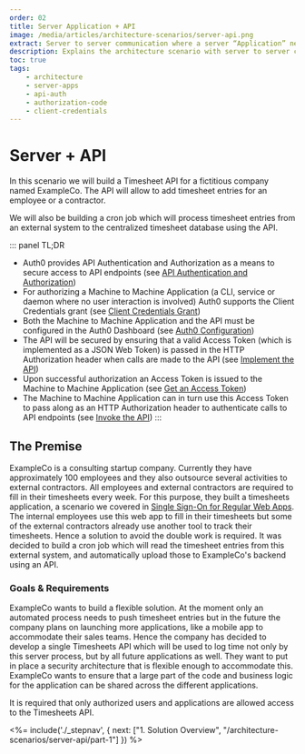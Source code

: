 ```yaml
---
order: 02
title: Server Application + API
image: /media/articles/architecture-scenarios/server-api.png
extract: Server to server communication where a server “Application” needs to make secure calls to an API (“Resource Server”), but on behalf of the application vs. a user.
description: Explains the architecture scenario with server to server communication with secure calls to an API (“Resource Server”), but on behalf of the application vs. a user.
toc: true
tags:
    - architecture
    - server-apps
    - api-auth
    - authorization-code
    - client-credentials
---
```


# Server + API

In this scenario we will build a Timesheet API for a fictitious company named ExampleCo. The API will allow to add timesheet entries for an employee or a contractor.

We will also be building a cron job which will process timesheet entries from an external system to the centralized timesheet database using the API.

::: panel TL;DR
* Auth0 provides API Authentication and Authorization as a means to secure access to API endpoints (see [API Authentication and Authorization](/architecture-scenarios/application/server-api/part-1#api-authentication-and-authorization))
* For authorizing a Machine to Machine Application (a CLI, service or daemon where no user interaction is involved) Auth0 supports the Client Credentials grant (see [Client Credentials Grant](/architecture-scenarios/application/server-api/part-1#client-credentials-grant))
* Both the Machine to Machine Application and the API must be configured in the Auth0 Dashboard (see [Auth0 Configuration](/architecture-scenarios/application/server-api/part-2))
* The API will be secured by ensuring that a valid Access Token (which is implemented as a JSON Web Token) is passed in the HTTP Authorization header when calls are made to the API (see [Implement the API](/architecture-scenarios/application/server-api/part-3))
* Upon successful authorization an Access Token is issued to the Machine to Machine Application (see [Get an Access Token](/architecture-scenarios/application/server-api/part-3#get-an-access-token))
* The Machine to Machine Application can in turn use this Access Token to pass along as an HTTP Authorization header to authenticate calls to API endpoints (see [Invoke the API](/architecture-scenarios/application/server-api/part-3#invoke-the-api))
:::

## The Premise

ExampleCo is a consulting startup company. Currently they have approximately 100 employees and they also outsource several activities to external contractors. All employees and external contractors are required to fill in their timesheets every week. For this purpose, they built a timesheets application, a scenario we covered in [Single Sign-On for Regular Web Apps](/architecture-scenarios/application/web-app-sso). The internal employees use this web app to fill in their timesheets but some of the external contractors already use another tool to track their timesheets. Hence a solution to avoid the double work is required. It was decided to build a cron job which will read the timesheet entries from this external system, and automatically upload those to ExampleCo's backend using an API.

### Goals & Requirements

ExampleCo wants to build a flexible solution. At the moment only an automated process needs to push timesheet entries but in the future the company plans on launching more applications, like a mobile app to accommodate their sales teams. Hence the company has decided to develop a single Timesheets API which will be used to log time not only by this server process, but by all future applications as well. They want to put in place a security architecture that is flexible enough to accommodate this. ExampleCo wants to ensure that a large part of the code and business logic for the application can be shared across the different applications.

It is required that only authorized users and applications are allowed access to the Timesheets API.

<%= include('./_stepnav', {
 next: ["1. Solution Overview", "/architecture-scenarios/server-api/part-1"]
}) %>
